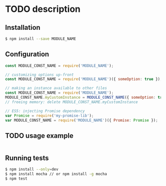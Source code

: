 # TODO description

## Installation
```sh
$ npm install --save MODULE_NAME
```

## Configuration
```js
const MODULE_CONST_NAME = require('MODULE_NAME');

// customizing options up-front
const MODULE_CONST_NAME = require('MODULE_NAME')({ someOption: true });

// making an instance available to other files
const MODULE_CONST_NAME = require('MODULE_NAME');
MODULE_CONST_NAME.myCustomInstance = MODULE_CONST_NAME({ someOption: true });
// freeing memory: delete MODULE_CONST_NAME.myCustomInstance

// ES5: injecting Promise dependency
var Promise = require('my-promise-lib');
var MODULE_CONST_NAME = require('MODULE_NAME')({ Promise: Promise });
```

## TODO usage example
```js
```

## Running tests
```sh
$ npm install --only=dev
$ npm install mocha // or npm install -g mocha
$ npm test
```
